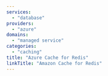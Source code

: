 ```yaml
---
services:
  - "database"
providers:
  - "azure"
domains:
  - "managed service"
categories:
  - "caching"
title: "Azure Cache for Redis"
linkTitle: "Amazon Cache for Redis"
---
```

